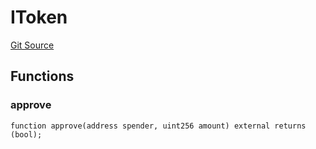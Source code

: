 # IToken
[Git Source](https://github.com/malda-protocol/malda-lending/blob/6ea8fcbab45a04b689cc49c81c736245cab92c98/src\libraries\SafeApprove.sol)


## Functions
### approve


```solidity
function approve(address spender, uint256 amount) external returns (bool);
```

